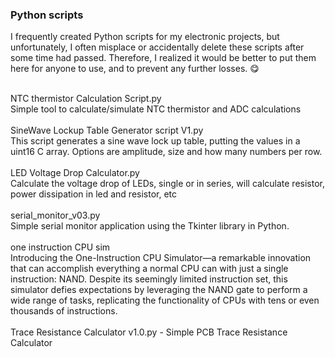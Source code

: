 <h3>Python scripts</h3>
<p>I frequently created Python scripts for my electronic projects, but unfortunately, I often misplace or accidentally delete these scripts after some time had passed. Therefore, I realized it would be better to put  them here for anyone to use, and to prevent any further losses. 😋 </p>
<br />NTC thermistor Calculation Script.py
<br />Simple tool to calculate/simulate NTC thermistor and ADC calculations
<br />
<br />SineWave Lockup Table Generator script V1.py
<br />This script generates a sine wave lock up table, putting the values in a uint16 C array. Options are amplitude, size and how many numbers per row.
<br />
<br />LED Voltage Drop Calculator.py
<br />Calculate the voltage drop of LEDs, single or in series, will calculate resistor, power dissipation in led and resistor, etc
<br />
<br />serial_monitor_v03.py
<br />Simple serial monitor application using the Tkinter library in Python. 
<br />
<br />one instruction CPU sim
<br />Introducing the One-Instruction CPU Simulator—a remarkable innovation that can accomplish everything a normal CPU can with just a single instruction: NAND. Despite its seemingly limited instruction set, this simulator defies expectations by leveraging the NAND gate to perform a wide range of tasks, replicating the functionality of CPUs with tens or even thousands of instructions.
<br />
<br /> Trace Resistance Calculator v1.0.py -  Simple PCB Trace Resistance Calculator
